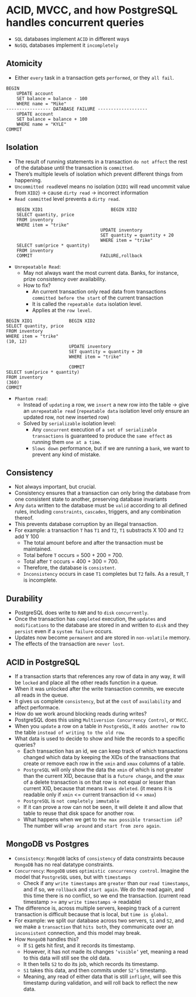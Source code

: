 # ACID, MVCC, and how PostgreSQL handles concurrent queries
- `SQL` databases implement `ACID` in different ways
- `NoSQL` databases implement it `incompletely`
## Atomicity
- Either `every` task in a transaction gets `performed`, or they `all fail`.
```
BEGIN
    UPDATE account
    SET balance = balance - 100
    WHERE name = "Mike"
----------------- DATABASE FAILURE -------------------
    UPDATE account
    SET balance = balance + 100
    WHERE name = "KYLE"
COMMIT
```
## Isolation
- The result of running statements in a transaction `do not affect` the rest of the database until the transaction is `committed`.
- There’s multiple levels of isolation which prevent different things from happening.
- `Uncommitted read`level means no isolation (`XID1` will read uncommit value from `XID2`) -> cause `dirty read` -> incorrect information
- `Read committed` level prevents a `dirty read`.
```
    BEGIN XID1                          BEGIN XID2
    SELECT quantity, price
    FROM inventory
    WHERE item = "trike"
                                    UPDATE inventory
                                    SET quantity = quantity + 20
                                    WHERE item = "trike"
    SELECT sum(price * quantity)
    FROM inventory                  
    COMMIT                          FAILURE,rollback
```
- `Unrepeatable Read`: 
    - May not always want the most current data. Banks, for instance, prize consistency over availability.
    - How to fix? 
        - An current transaction only read data from transactions `committed before the start` of the current transaction
        - It is called the `repeatable data` isolation level. 
        - Applies at the `row level`.

```
BEGIN XID1              BEGIN XID2
SELECT quantity, price
FROM inventory
WHERE item = "trike"
(10, 12)
                        UPDATE inventory
                        SET quantity = quantity + 20
                        WHERE item = "trike"
                        
                        COMMIT
SELECT sum(price * quantity)
FROM inventory
(360)
COMMIT      
```

- `Phantom read`:
    - Instead of `updating` a row, we `insert` a new row into the table -> give an `unrepeatable read` (`repeatable data` isolation level only ensure an updated row, not new inserted row)
    - Solved by `serializable` isolation level:
        - Any `concurrent` execution of `a set of serializable transactions` is guaranteed to produce the `same effect` as running them `one at a time`.
        - `Slows down` performance, but if we are running a `bank`, we want to prevent any kind of mistake.
## Consistency
- Not always important, but crucial.
- Consistency ensures that a transaction can only bring the database from one consistent state to another, preserving database invariants
- Any `data` written to the database must be `valid` according to all defined rules, including `constraints`, `cascades`, triggers, and any combination thereof.
- This prevents database corruption by an illegal transaction.
- For example: a transaction `T` has `T1` and `T2`, `T1` substracts X 100 and `T2` add Y 100
    - The total amount before and after the transaction must be maintained. 
    - Total before `T` occurs = 500 + 200 = 700. 
    - Total after `T` occurs = 400 + 300 = 700. 
    - Therefore, the database is `consistent`. 
    - `Inconsistency` occurs in case `T1` completes but `T2` fails. As a result, `T` is incomplete.
## Durability
- PostgreSQL does write to `RAM` and to `disk` `concurrently`.
- Once the transaction has `completed` execution, the `updates` and `modifications` to the database are stored in and written to `disk` and they `persist` even if a `system failure` occurs.
- Updates now become `permanent` and are stored in `non-volatile` memory.
- The effects of the transaction are `never lost`. 
## ACID in PostgreSQL
- If a transaction starts that references any row of data in any way, it will be `locked` and place all the  other reads function in a queue.
- When it was unlocked after the write transaction commits, we execute all reads in the queue.
- It gives us complete `consistency`, but at the `cost` of `availability` and affect performace.
- How do we work around blocking reads during writes?
- PostgreSQL does this using `Multiversion Concurrency Control`, or `MVCC`.
- When you `update` a row on a table in `PostgreSQL`, it `adds another row` to the table `instead of writing to the old row`.
- What data is used to decide to show and hide the records to a specific queries? 
    - Each transaction has an id, we can keep track of which transactions changed which data by keeping the XIDs of the transactions that create or remove each row in the `xmin` and `xmax` columns of a table.
    - `PostgreSQL` will only show the data the `xmin` of which is not greater than the current XID, because that is a `future change`, and the `xmax` of a delete transaction is on that row is not equal or lesser than current XID, because that means it `was deleted`. (it means it is readable only if `xmin` <= current transaction id <= `xmax`)
    - `PostgreSQL` is `not completely immutable`
    - If it can prove a row can not be seen, it will delete it and allow that table to reuse that disk space for another row. 
    - What happens when we get to `the max possible transaction id`? The number will `wrap around` and `start from zero again`.
## MongoDB vs Postgres
- `Consistency`: `MongoDB` lacks of `consistency` of data constraints because `MongoDB` has no real datatype constraints.
- `Concurrency`: `MongoDB` uses `optimistic concurrency control`. Imagine the model that `PostgreSQL` uses, but with `timestamps`
    - Check if any `write timestamps` are `greater` than our `read timestamps`, and if so, we `rollback` and `start again`. We do the read again, and this time there is no conflict, so we end the transaction. (current read timestamp >= any `write timestamps` -> readable)
- The difference is, across multiple servers, keeping track of a current transaction is difficult because that is local, but `time is global`.
- For example: we split our database across two servers, `S1` and `S2`, and we make a `transaction` that `hits both`, they communicate over an `inconsistent` connection, and this model may break.
- How `MongoDB` handles this?
    - If `S1` gets hit first, and it records its timestamp.
    - However, it has not made its changes `‘visible’` yet, meaning a read to this data will still see the old data. 
    - It then tells `S2` to do its job, which records its timestamp.
    - `S1` takes this data, and then commits under `S2’s` timestamp.
    - Meaning, any read of either data that is still `inflight`, will see this timestamp during validation, and will roll back to reflect the new data.
